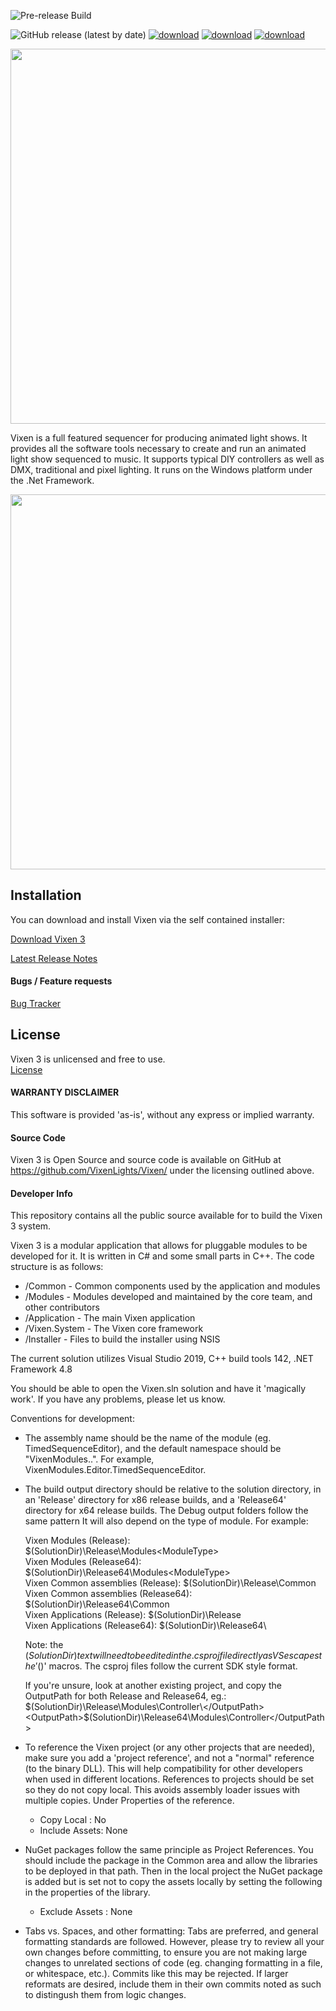 ![Pre-release Build](https://github.com/kg9ov/Vixen/workflows/Pre-release%20Build/badge.svg)


![GitHub release (latest by date)](https://img.shields.io/github/v/release/Vixenlights/Vixen)
[![download](https://img.shields.io/badge/download-release-blue.svg)](http://www.vixenlights.com/downloads/vixen-3-downloads/)
[![download](https://img.shields.io/badge/download-development-green.svg)](http://www.vixenlights.com/downloads/devbuild/)
[![download](https://img.shields.io/badge/bugs-tracker-blue.svg)](http://bugs.vixenlights.com)


<img src="Assets/Vixen3-Logo.png" width=600 />

Vixen is a full featured sequencer for producing animated light shows. It provides all the software tools necessary to create and run an animated light show sequenced to music. It supports typical DIY controllers as well as DMX, traditional and pixel lighting. It runs on the Windows platform under the .Net Framework.

<img src="Assets/Editor.png" width=600 />

## Installation
You can download and install Vixen via the self contained installer:

[Download Vixen 3](http://www.vixenlights.com/downloads/vixen-3-downloads/)

[Latest Release Notes](https://github.com/VixenLights/Vixen/blob/master/Release%20Notes.txt)

#### Bugs / Feature requests

[Bug Tracker](https://bugs.vixenlights.com)

## License

Vixen 3 is unlicensed and free to use.  
[License](https://github.com/VixenLights/Vixen/blob/master/License.txt)

#### WARRANTY DISCLAIMER

This software is provided 'as-is', without any express or implied warranty. 

#### Source Code

Vixen 3 is Open Source and source code is available on GitHub at https://github.com/VixenLights/Vixen/ under the licensing outlined above. 
#### Developer Info

This repository contains all the public source available for to build the Vixen 3 system. 

Vixen 3 is a modular application that allows for pluggable modules to be developed for it. It is written in C# and some small parts in C++. The code structure is as follows: 

* /Common - Common components used by the application and modules
* /Modules - Modules developed and maintained by the core team, and other contributors
* /Application - The main Vixen application
* /Vixen.System - The Vixen core framework 
* /Installer - Files to build the installer using NSIS

The current solution utilizes Visual Studio 2019, C++ build tools 142, .NET Framework 4.8

You should be able to open the Vixen.sln solution and have it 'magically work'. If you have any problems, please let us know.

Conventions for development:

- The assembly name should be the name of the module (eg. TimedSequenceEditor), and
  the default namespace should be "VixenModules.<ModuleType>.<ModuleName>". For
  example, VixenModules.Editor.TimedSequenceEditor.
 
  
- The build output directory should be relative to the solution directory, in an
  'Release' directory for x86 release builds, and a 'Release64' directory for x64 release builds. The Debug output folders follow the same pattern
  It will also depend on the type of module. For example:
  
  Vixen Modules (Release):              $(SolutionDir)\Release\Modules\<ModuleType>\
  Vixen Modules (Release64):            $(SolutionDir)\Release64\Modules\<ModuleType>\
  Vixen Common assemblies (Release):    $(SolutionDir)\Release\Common\
  Vixen Common assemblies (Release64):  $(SolutionDir)\Release64\Common\
  Vixen Applications (Release):         $(SolutionDir)\Release\
  Vixen Applications (Release64):       $(SolutionDir)\Release64\

  Note: the $(SolutionDir) text will need to be edited in the .csproj file directly as VS escapes the '$()' macros. The csproj files follow the current SDK style format.

  If you're unsure, look at another existing project, and copy the OutputPath for both
  Release and Release64, eg.:
  <OutputPath>$(SolutionDir)\Release\Modules\Controller\</OutputPath>
  <OutputPath>$(SolutionDir)\Release64\Modules\Controller\</OutputPath>
  
 
- To reference the Vixen project (or any other projects that are needed), make sure you
  add a 'project reference', and not a "normal" reference (to the binary DLL). This will help compatibility for other developers when used in different locations. References to projects should be set so they do not copy local. This avoids assembly loader issues with multiple copies. Under Properties of the reference.
  
  * Copy Local : No
  * Include Assets: None

- NuGet packages follow the same principle as Project References. You should include the package in the Common area and allow the libraries to be deployed in that path. Then in the local project the NuGet package is added but is set not to copy the assets locally by setting the following in the properties of the library.

    * Exclude Assets : None
      
- Tabs vs. Spaces, and other formatting: Tabs are preferred, and general formatting standards are followed. However, please try to review all your own changes before committing, to ensure you are not making large changes to unrelated sections of code (eg. changing formatting in a file, or whitespace, etc.). Commits like this may be rejected. If larger reformats are desired, include them in their own commits noted as such to distingush them from logic changes. 

